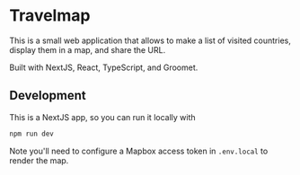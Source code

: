 # Travelmap

This is a small web application that allows to make a list of visited countries, display them in a map, and share the URL.

Built with NextJS, React, TypeScript, and Groomet.

## Development

This is a NextJS app, so you can run it locally with

```bash
npm run dev
```

Note you'll need to configure a Mapbox access token in `.env.local` to render the map.
